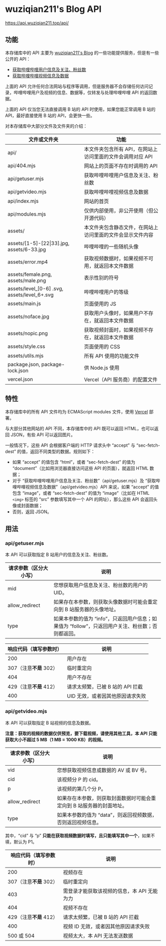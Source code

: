 # wuziqian211's Blog API

<https://api.wuziqian211.top/api/>

## 功能

本存储库中的 API 主要为 [wuziqian211's Blog](https://wuziqian211.top/) 的一些功能提供服务，但是有一些公开的 API：

- [获取哔哩哔哩用户信息及关注、粉丝数](https://api.wuziqian211.top/api/getuser)
- [获取哔哩哔哩视频信息及数据](https://api.wuziqian211.top/api/getvideo)

上面的 API 允许任何合法网站与程序等调用，但是服务器不会存储任何访问记录，哔哩哔哩用户及视频的信息、数据等，仅转发与处理哔哩哔哩 API 的返回数据。

上面的 API 仅当您无法直接调用 B 站的 API 时使用，如果您能正常调用 B 站的 API，最好直接使用 B 站的 API，会更快一些。

对本存储库中大部分文件及文件夹的介绍：

| 文件或文件夹 | 功能 |
| ------------ | ---- |
| api/ | 本文件夹包含所有 API，在网站上访问里面的文件会调用对应 API |
| api/404.mjs | 网站上的页面不存在时调用的 API |
| api/getuser.mjs | 获取哔哩哔哩用户信息及关注、粉丝数 |
| api/getvideo.mjs | 获取哔哩哔哩视频信息及数据 |
| api/index.mjs | 网站的首页 |
| api/modules.mjs | 仅供内部使用，非公开使用（但公开源代码） |
| assets/ | 本文件夹包含静态文件，在网站上访问里面的文件会显示文件内容 |
| assets/[1-5]-[22\|33].jpg, assets/6-33.jpg | 哔哩哔哩的一些随机头像 |
| assets/error.mp4 | 获取视频数据时，如果视频不可用，就返回本文件数据 |
| assets/female.png, assets/male.png | 表示性别的符号 |
| assets/level_[0-6]	.svg, assets/level_6+.svg | 哔哩哔哩用户的等级 |
| assets/main.js | 页面使用的 JS |
| assets/noface.jpg | 获取用户头像时，如果用户不存在，就返回本文件数据 |
| assets/nopic.png | 获取视频封面时，如果视频不存在，就返回本文件数据 |
| assets/style.css | 页面使用的 CSS |
| assets/utils.mjs | 所有 API 使用的功能文件 |
| package.json, package-lock.json | 供 Node.js 使用 |
| vercel.json | Vercel（API 服务商）的配置文件 |

## 特性

本存储库中的所有 API 文件均为 ECMAScript modules 文件，使用 [Vercel](https://vercel.com/) 部署。

与大部分其他网站的 API 不同，本存储库中的 API 既可以返回 HTML，也可以返回 JSON，有些 API 可以返回图片。

一般情况下，这些 API 会根据客户端的 HTTP 请求头中 “accept” 与 “sec-fetch-dest” 的值，返回不同类型的数据。规则如下：

- 如果 “accept” 的值包含 “html”，或者 “sec-fetch-dest” 的值为 “document”（比如用浏览器直接访问这些 API 的页面），就返回 HTML 数据；
- 对于 “获取哔哩哔哩用户信息及关注、粉丝数”（api/getuser.mjs）及 “获取哔哩哔哩视频信息及数据”（api/getvideo.mjs）API 来说，如果 “accept” 的值包含 “image”，或者 “sec-fetch-dest” 的值为 “image”（比如在 HTML `<img>` 标签的 “src” 参数填写其中一个 API 的网址），那么这些 API 会返回头像或封面数据；
- 否则，返回 JSON。

## 用法

### api/getuser.mjs

本 API 可以获取指定 B 站用户的信息及关注、粉丝数。

| 请求参数（区分大小写） | 说明 |
| ---------------------- | ---- |
| mid | 您想获取用户信息及关注、粉丝数的用户的 UID。 |
| allow_redirect | 如果存在本参数，则获取头像数据时可能会重定向到 B 站服务器的头像地址。 |
| type | 如果本参数的值为 “info”，只返回用户信息；如果值为 “follow”，只返回用户关注、粉丝数；否则都返回。 |

| 响应代码（填写参数时） | 说明 |
| ---------------------- | ---- |
| 200 | 用户存在 |
| 307（注意**不是** 302） | 临时重定向 |
| 404 | 用户不存在 |
| 429（注意**不是** 412） | 请求太频繁，已被 B 站的 API 拦截 |
| 400 | UID 无效，或者因其他原因请求失败 |

### api/getvideo.mjs

本 API 可以获取指定 B 站视频的信息及数据。

**注意：获取的视频的数据仅供预览，要下载视频，请使用其他工具，本 API 只能获取大小不超过 5 MB（1 MB = 1000 KB）的视频。**

| 请求参数（区分大小写） | 说明 |
| ---------------------- | ---- |
| vid | 您想获取视频信息或数据的 AV 或 BV 号。 |
| cid | 该视频分 P 的 cid。 |
| p | 该视频的第几个分 P。 |
| allow_redirect | 如果存在本参数，则获取封面数据时可能会重定向到 B 站服务器的封面地址。 |
| type | 如果本参数的值为 “data”，则返回视频数据，否则返回视频信息。 |

其中，“cid” 与 “p” **只能在获取视频数据时填写，且只能填写其中一个**，如果不填，默认为 P1。

| 响应代码（填写参数时） | 说明 |
| ---------------------- | ---- |
| 200 | 视频存在 |
| 307（注意**不是** 302） | 临时重定向 |
| 403 | 需登录才能获取该视频的信息，本 API 无能为力 |
| 404 | 视频不存在 |
| 429（注意**不是** 412） | 请求太频繁，已被 B 站的 API 拦截 |
| 400 | 视频 ID 无效，或者因其他原因请求失败 |
| 500 或 504 | 视频太大，本 API 无法发送数据 |
